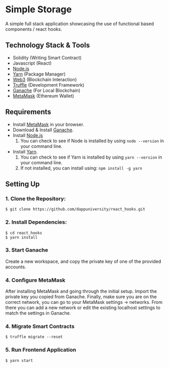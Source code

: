 # Simple Storage
A simple full stack application showcasing the use of functional based components / react hooks.

## Technology Stack & Tools
- Solidity (Writing Smart Contract)
- Javascript (React)
- [Node.js](https://nodejs.org/en/)
- [Yarn](https://yarnpkg.com/getting-started) (Package Manager)
- [Web3](https://web3js.readthedocs.io/en/v1.5.2/) (Blockchain Interaction)
- [Truffle](https://www.trufflesuite.com/docs/truffle/overview) (Development Framework)
- [Ganache](https://www.trufflesuite.com/ganache) (For Local Blockchain)
- [MetaMask](https://metamask.io/) (Ethereum Wallet)

## Requirements
- Install [MetaMask](https://metamask.io/) in your browser.
- Download & Install [Ganache](https://www.trufflesuite.com/ganache).
- Install [Node.js](https://nodejs.org/en/)
  1. You can check to see if Node is installed by using `node --version` in your command line.
- Install [Yarn](https://yarnpkg.com/getting-started).
  1. You can check to see if Yarn is installed by using `yarn --version` in your command line.
  2. If not installed, you can install using: `npm install -g yarn` 


## Setting Up
### 1. Clone the Repository:
`$ git clone https://github.com/dappuniversity/react_hooks.git`

### 2. Install Dependencies:
```
$ cd react_hooks
$ yarn install 
```

### 3. Start Ganache
Create a new workspace, and copy the private key of one of the provided accounts.

### 4. Configure MetaMask ​
After installing MetaMask and going through the initial setup. Import the private key you copied from Ganache. Finally, make sure you are on the correct network, you can go to your MetaMask settings -> networks. From there you can add a new network or edit the existing localhost settings to match the settings in Ganache.

### 4. Migrate Smart Contracts
`$ truffle migrate --reset`

### 5. Run Frontend Application
`$ yarn start`
